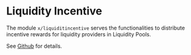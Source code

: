 # Liquidity Incentive

The module `x/liquiditincentive` serves the functionalities to distribute incentive rewards for liquidity providers in Liquidity Pools.

See [Github](https://github.com/sunriselayer/sunrise/tree/main/x/liquidityincentive) for details.
